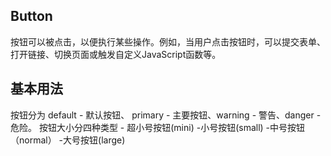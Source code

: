 ## Button
按钮可以被点击，以便执行某些操作。例如，当用户点击按钮时，可以提交表单、打开链接、切换页面或触发自定义JavaScript函数等。

## 基本用法
按钮分为 default - 默认按钮、 primary - 主要按钮、warning - 警告、danger - 危险。
按钮大小分四种类型 - 超小号按钮(mini) -小号按钮(small) -中号按钮（normal） -大号按钮(large)

<demo src="./basic.vue"
title="按钮类型"
desc="这是按钮类型、按钮大小演示"
importMap="{'vue-typical': 'http://localhost:3080/components/button/'}">
</demo>

<API src="./button.vue" lang="zh"></API>